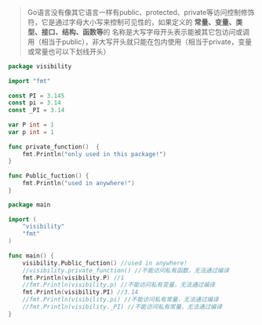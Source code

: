> Go语言没有像其它语言一样有public、protected、private等访问控制修饰符，它是通过字母大小写来控制可见性的，如果定义的 **常量、变量、类型、接口、结构、函数等**的
名称是大写字母开头表示能被其它包访问或调用（相当于public），非大写开头就只能在包内使用（相当于private，变量或常量也可以下划线开头）

```go
package visibility
 
import "fmt"
 
const PI = 3.145
const pi = 3.14
const _PI = 3.14
 
var P int = 1
var p int = 1
 
func private_function()  {
	fmt.Println("only used in this package!")
}
 
func Public_fuction() {
	fmt.Println("used in anywhere!")
}
```

```go
package main
 
import (
	"visibility"
	"fmt"
)
 
func main() {
	visibility.Public_fuction() //used in anywhere!
	//visibility.private_function() //不能访问私有函数，无法通过编译
	fmt.Println(visibility.P) //1
	//fmt.Println(visibility.p) //不能访问私有变量，无法通过编译
	fmt.Println(visibility.PI) //3.14
	//fmt.Println(visibility.pi) //不能访问私有常量，无法通过编译
	//fmt.Println(visibility._PI) //不能访问私有常量，无法通过编译
}
```